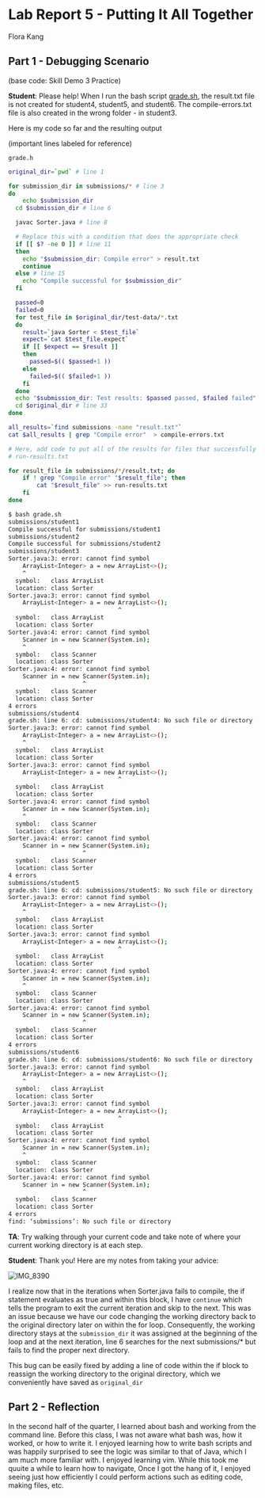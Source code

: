 # Lab Report 5 - Putting It All Together

Flora Kang

## Part 1 - Debugging Scenario

(base code: Skill Demo 3 Practice)

**Student**: Please help! When I run the bash script [grade.sh](http://grade.sh), the result.txt file is not created for student4, student5, and student6. The compile-errors.txt file is also created in the wrong folder - in student3.

Here is my code so far and the resulting output

(important lines labeled for reference)

`grade.h`

```bash
original_dir=`pwd` # line 1

for submission_dir in submissions/* # line 3
do
	echo $submission_dir
  cd $submission_dir # line 6

  javac Sorter.java # line 8

  # Replace this with a condition that does the appropriate check
  if [[ $? -ne 0 ]] # line 11
  then
    echo "$submission_dir: Compile error" > result.txt    
    continue
  else # line 15
    echo "Compile successful for $submission_dir"
  fi

  passed=0
  failed=0
  for test_file in $original_dir/test-data/*.txt
  do
    result=`java Sorter < $test_file`
    expect=`cat $test_file.expect`
    if [[ $expect == $result ]]
    then
      passed=$(( $passed+1 ))
    else
      failed=$(( $failed+1 ))
    fi
  done
  echo "$submission_dir: Test results: $passed passed, $failed failed" > result.txt
  cd $original_dir # line 33
done

all_results=`find submissions -name "result.txt"`
cat $all_results | grep "Compile error"  > compile-errors.txt

# Here, add code to put all of the results for files that successfully ran into
# run-results.txt

for result_file in submissions/*/result.txt; do
    if ! grep "Compile error" "$result_file"; then
        cat "$result_file" >> run-results.txt
    fi
done

```

```bash
$ bash grade.sh
submissions/student1
Compile successful for submissions/student1
submissions/student2
Compile successful for submissions/student2
submissions/student3
Sorter.java:3: error: cannot find symbol
    ArrayList<Integer> a = new ArrayList<>();
    ^
  symbol:   class ArrayList
  location: class Sorter
Sorter.java:3: error: cannot find symbol
    ArrayList<Integer> a = new ArrayList<>();
                               ^
  symbol:   class ArrayList
  location: class Sorter
Sorter.java:4: error: cannot find symbol
    Scanner in = new Scanner(System.in);
    ^
  symbol:   class Scanner
  location: class Sorter
Sorter.java:4: error: cannot find symbol
    Scanner in = new Scanner(System.in);
                     ^
  symbol:   class Scanner
  location: class Sorter
4 errors
submissions/student4
grade.sh: line 6: cd: submissions/student4: No such file or directory
Sorter.java:3: error: cannot find symbol
    ArrayList<Integer> a = new ArrayList<>();
    ^
  symbol:   class ArrayList
  location: class Sorter
Sorter.java:3: error: cannot find symbol
    ArrayList<Integer> a = new ArrayList<>();
                               ^
  symbol:   class ArrayList
  location: class Sorter
Sorter.java:4: error: cannot find symbol
    Scanner in = new Scanner(System.in);
    ^
  symbol:   class Scanner
  location: class Sorter
Sorter.java:4: error: cannot find symbol
    Scanner in = new Scanner(System.in);
                     ^
  symbol:   class Scanner
  location: class Sorter
4 errors
submissions/student5
grade.sh: line 6: cd: submissions/student5: No such file or directory
Sorter.java:3: error: cannot find symbol
    ArrayList<Integer> a = new ArrayList<>();
    ^
  symbol:   class ArrayList
  location: class Sorter
Sorter.java:3: error: cannot find symbol
    ArrayList<Integer> a = new ArrayList<>();
                               ^
  symbol:   class ArrayList
  location: class Sorter
Sorter.java:4: error: cannot find symbol
    Scanner in = new Scanner(System.in);
    ^
  symbol:   class Scanner
  location: class Sorter
Sorter.java:4: error: cannot find symbol
    Scanner in = new Scanner(System.in);
                     ^
  symbol:   class Scanner
  location: class Sorter
4 errors
submissions/student6
grade.sh: line 6: cd: submissions/student6: No such file or directory
Sorter.java:3: error: cannot find symbol
    ArrayList<Integer> a = new ArrayList<>();
    ^
  symbol:   class ArrayList
  location: class Sorter
Sorter.java:3: error: cannot find symbol
    ArrayList<Integer> a = new ArrayList<>();
                               ^
  symbol:   class ArrayList
  location: class Sorter
Sorter.java:4: error: cannot find symbol
    Scanner in = new Scanner(System.in);
    ^
  symbol:   class Scanner
  location: class Sorter
Sorter.java:4: error: cannot find symbol
    Scanner in = new Scanner(System.in);
                     ^
  symbol:   class Scanner
  location: class Sorter
4 errors
find: ‘submissions’: No such file or directory
```

**TA**: Try walking through your current code and take note of where your current working directory is at each step.

**Student**: Thank you! Here are my notes from taking your advice:

![IMG_8390](https://github.com/fk-kny/cse15l-lab-reports/assets/158122319/89e683f3-740d-43fb-8a21-92ee807950c8)


I realize now that in the iterations when Sorter.java fails to compile, the if statement evaluates as true and within this block, I have `continue` which tells the program to exit the current iteration and skip to the next. This was an issue because we have our code changing the working directory back to the original directory later on within the for loop. Consequently, the working directory stays at the `submission_dir` it was assigned at the beginning of the loop and at the next iteration, line 6 searches for the next submissions/* but fails to find the proper next directory.

This bug can be easily fixed by adding a line of code within the if block to reassign the working directory to the original directory, which we conveniently have saved as `original_dir`

## Part 2 - Reflection

In the second half of the quarter, I learned about bash and working from the command line. Before this class, I was not aware what bash was, how it worked, or how to write it. I enjoyed learning how to write bash scripts and was happily surprised to see the logic was similar to that of Java, which I am much more familiar with. I enjoyed learning vim. While this took me quuite a while to learn how to navigate, Once I got the hang of it, I enjoyed seeing just how efficiently I could perform actions such as editing code, making files, etc.
